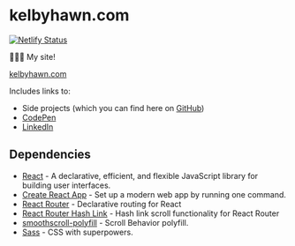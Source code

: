 # kelbyhawn.com

[![Netlify Status](https://api.netlify.com/api/v1/badges/1cfad40e-8283-4490-a220-2b66ad254c7d/deploy-status)](https://app.netlify.com/sites/kelbyhawn/deploys)

👩🏻‍💻 My site! 

[kelbyhawn.com](https://kelbyhawn.com)

Includes links to:
- Side projects (which you can find here on [GitHub](https://github.com/kelbyhawn))
- [CodePen](https://codepen.io/kelbyhawn)
- [LinkedIn](https://www.linkedin.com/in/kelby-hawn/)

## Dependencies

- [React](https://reactjs.org/) - A declarative, efficient, and flexible JavaScript library for building user interfaces. 
- [Create React App](https://create-react-app.dev) - Set up a modern web app by running one command. 
- [React Router](https://www.npmjs.com/package/react-router) - Declarative routing for React
- [React Router Hash Link](https://www.npmjs.com/package/react-router-hash-link) - Hash link scroll functionality for React Router 
- [smoothscroll-polyfill](https://www.npmjs.com/package/smoothscroll-polyfill) - Scroll Behavior polyfill.
- [Sass](https://www.npmjs.com/package/sass) - CSS with superpowers.
